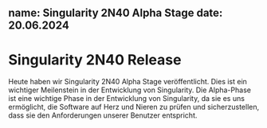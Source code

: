name: Singularity 2N40 Alpha Stage
date: 20.06.2024
---

# Singularity 2N40 Release

Heute haben wir Singularity 2N40 Alpha Stage veröffentlicht. Dies ist ein wichtiger Meilenstein in der Entwicklung von Singularity. Die Alpha-Phase ist eine wichtige Phase in der Entwicklung von Singularity, da sie es uns ermöglicht, die Software auf Herz und Nieren zu prüfen und sicherzustellen, dass sie den Anforderungen unserer Benutzer entspricht.
